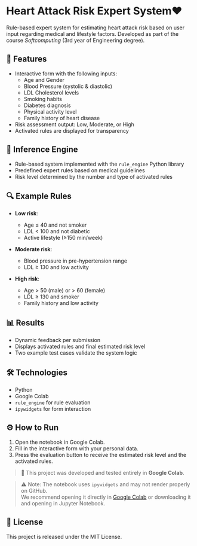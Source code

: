 # Heart Attack Risk Expert System❤️

Rule-based expert system for estimating heart attack risk based on user input regarding medical and lifestyle factors. Developed as part of the course *Softcomputing* (3rd year of Engineering degree).

## 🚀 Features

- Interactive form with the following inputs:
  - Age and Gender
  - Blood Pressure (systolic & diastolic)
  - LDL Cholesterol levels
  - Smoking habits
  - Diabetes diagnosis
  - Physical activity level
  - Family history of heart disease
- Risk assessment output: Low, Moderate, or High
- Activated rules are displayed for transparency

## 🧠 Inference Engine

- Rule-based system implemented with the `rule_engine` Python library
- Predefined expert rules based on medical guidelines
- Risk level determined by the number and type of activated rules

## 🔍 Example Rules

- **Low risk**: 
  - Age ≤ 40 and not smoker
  - LDL < 100 and not diabetic
  - Active lifestyle (≥150 min/week)

- **Moderate risk**: 
  - Blood pressure in pre-hypertension range
  - LDL ≥ 130 and low activity

- **High risk**:
  - Age > 50 (male) or > 60 (female)
  - LDL ≥ 130 and smoker
  - Family history and low activity

## 📊 Results

- Dynamic feedback per submission
- Displays activated rules and final estimated risk level
- Two example test cases validate the system logic

## 🛠️ Technologies

- Python
- Google Colab
- `rule_engine` for rule evaluation
- `ipywidgets` for form interaction

## ⚙️ How to Run

1. Open the notebook in Google Colab.
2. Fill in the interactive form with your personal data.
3. Press the evaluation button to receive the estimated risk level and the activated rules.

> 📌 This project was developed and tested entirely in **Google Colab**.

> ⚠️ Note: The notebook uses `ipywidgets` and may not render properly on GitHub.  
> We recommend opening it directly in [Google Colab](https://colab.research.google.com) or downloading it and opening in Jupyter Notebook.


## 📝 License

This project is released under the MIT License.
